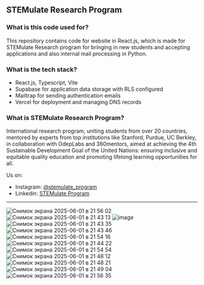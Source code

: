 ## STEMulate Research Program  

### What is this code used for?

This repository contains code for website in React.js, which is made for STEMulate Research program for bringing in new students and accepting applications and also internal mail processing in Python. 

### What is the tech stack?

- React.js, Typescript, Vite
- Supabase for application data storage with RLS configured
- Mailtrap for sending authentication emails
- Vercel for deployment and managing DNS records

### What is STEMulate Research Program?

International research program, uniting students from over 20 countries, mentored by experts from top institutions like Stanford, Purdue, UC Berkley, in collaboration with OdepLabs and 360mentors, aimed at achieving the 4th Sustainable Development Goal of the United Nations: ensuring inclusive and equitable quality education and promoting lifelong learning opportunities for all.

Us on:
- Instagram: <a href="https://instagram.com/stemulate_program">@stemulate_program</a>
- Linkedin: <a href="https://www.linkedin.com/company/stemulate-program/">STEMulate Program</a>
---

![Снимок экрана 2025-06-01 в 21 56 02](https://github.com/user-attachments/assets/9ae78934-b71d-43a2-bfa8-3c36b3e8086c)
![Снимок экрана 2025-06-01 в 21 43 13](https://github.com/user-attachments/assets/bf47fb04-dca2-4141-a1cc-c82efdd5e288)
![image](https://github.com/user-attachments/assets/723b88ff-42a0-48b3-a26f-0a8e4cba89c5)
![Снимок экрана 2025-06-01 в 21 43 35](https://github.com/user-attachments/assets/8613c683-4e91-476b-a037-864ec9d224ce)
![Снимок экрана 2025-06-01 в 21 43 46](https://github.com/user-attachments/assets/63b6919a-7982-4341-abf5-f2fadef618e6)
![Снимок экрана 2025-06-01 в 21 54 16](https://github.com/user-attachments/assets/8a8cb9e9-b449-4ce8-9dc5-3e6b4716d176)
![Снимок экрана 2025-06-01 в 21 44 22](https://github.com/user-attachments/assets/c5125060-2234-4792-a600-effeb2c8e7c2)
![Снимок экрана 2025-06-01 в 21 54 54](https://github.com/user-attachments/assets/076043fb-f41f-46ac-82c9-757ec87dd782)
![Снимок экрана 2025-06-01 в 21 48 12](https://github.com/user-attachments/assets/173daee8-65bf-4ab0-90d6-2bd753a71cc6)
![Снимок экрана 2025-06-01 в 21 48 21](https://github.com/user-attachments/assets/3790f49c-0255-4122-aa82-b979ef86527b)
![Снимок экрана 2025-06-01 в 21 49 04](https://github.com/user-attachments/assets/58dc7e66-04d1-40f8-bbba-37954be191c0)
![Снимок экрана 2025-06-01 в 21 56 35](https://github.com/user-attachments/assets/d45ce4da-e37a-4223-874d-0238298d277f)
